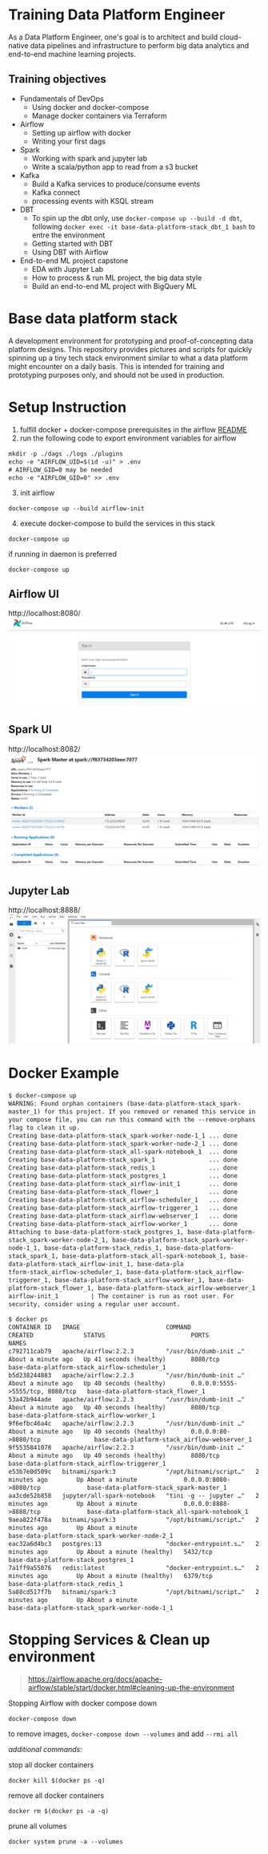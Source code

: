# Training Data Platform Engineer
As a Data Platform Engineer, one's goal is to architect and build cloud-native data pipelines and infrastructure to perform big data analytics and end-to-end machine learning projects.
## Training objectives
- Fundamentals of DevOps
  - Using docker and docker-compose
  - Manage docker containers via Terraform
- Airflow
  - Setting up airflow with docker
  - Writing your first dags
- Spark
  - Working with spark and jupyter lab 
  - Write a scala/python app to read from a s3 bucket
- Kafka
  - Build a Kafka services to produce/consume events
  - Kafka connect
  - processing events with KSQL stream
- DBT
  - To spin up the dbt only, use `docker-compose up --build -d dbt`, following `docker exec -it base-data-platform-stack_dbt_1 bash` to entre the environment
  - Getting started with DBT
  - Using DBT with Airflow
- End-to-end ML project capstone
  - EDA with Jupyter Lab
  - How to process & run ML project, the big data style  
  - Build an end-to-end ML project with BigQuery ML

# Base data platform stack
A development environment for prototyping and proof-of-concepting data platform designs. This repository provides pictures and scripts for quickly spinning up a tiny tech stack environment similar to what a data platform might encounter on a daily basis. This is intended for training and prototyping purposes only, and should not be used in production.  

# Setup Instruction
1. fulfill docker + docker-compose prerequisites in the airflow [README](https://github.com/stancsz/base-data-platform-stack/blob/main/docs/Airflow_README.md)
2. run the following code to export environment variables for airflow 
```
mkdir -p ./dags ./logs ./plugins
echo -e "AIRFLOW_UID=$(id -u)" > .env
# AIRFLOW_GID=0 may be needed
echo -e "AIRFLOW_GID=0" >> .env
```
3. init airflow
```
docker-compose up --build airflow-init
```
4. execute docker-compose to build the services in this stack
```
docker-compose up
```
if running in daemon is preferred
```
docker-compose up
```

## Airflow UI
http://localhost:8080/
![img.png](docs/README/img.png)

## Spark UI
http://localhost:8082/
![img_1.png](docs/README/img_1.png)

## Jupyter Lab
http://localhost:8888/
![img_2.png](docs/README/img_2.png)

# Docker Example
```
$ docker-compose up
WARNING: Found orphan containers (base-data-platform-stack_spark-master_1) for this project. If you removed or renamed this service in your compose file, you can run this command with the --remove-orphans flag to clean it up.
Creating base-data-platform-stack_spark-worker-node-1_1 ... done
Creating base-data-platform-stack_spark-worker-node-2_1 ... done
Creating base-data-platform-stack_all-spark-notebook_1  ... done
Creating base-data-platform-stack_spark_1               ... done
Creating base-data-platform-stack_redis_1               ... done
Creating base-data-platform-stack_postgres_1            ... done
Creating base-data-platform-stack_airflow-init_1        ... done
Creating base-data-platform-stack_flower_1              ... done
Creating base-data-platform-stack_airflow-scheduler_1   ... done
Creating base-data-platform-stack_airflow-triggerer_1   ... done
Creating base-data-platform-stack_airflow-webserver_1   ... done
Creating base-data-platform-stack_airflow-worker_1      ... done
Attaching to base-data-platform-stack_postgres_1, base-data-platform-stack_spark-worker-node-2_1, base-data-platform-stack_spark-worker-node-1_1, base-data-platform-stack_redis_1, base-data-platform-stack_spark_1, base-data-platform-stack_all-spark-notebook_1, base-data-platform-stack_airflow-init_1, base-data-pla
tform-stack_airflow-scheduler_1, base-data-platform-stack_airflow-triggerer_1, base-data-platform-stack_airflow-worker_1, base-data-platform-stack_flower_1, base-data-platform-stack_airflow-webserver_1
airflow-init_1         | The container is run as root user. For security, consider using a regular user account.

```

```
$ docker ps
CONTAINER ID   IMAGE                        COMMAND                  CREATED              STATUS                        PORTS                              NAMES
c792711cab79   apache/airflow:2.2.3         "/usr/bin/dumb-init …"   About a minute ago   Up 41 seconds (healthy)       8080/tcp                           base-data-platform-stack_airflow-scheduler_1
b5d238244883   apache/airflow:2.2.3         "/usr/bin/dumb-init …"   About a minute ago   Up 40 seconds (healthy)       0.0.0.0:5555->5555/tcp, 8080/tcp   base-data-platform-stack_flower_1
53a42b944ade   apache/airflow:2.2.3         "/usr/bin/dumb-init …"   About a minute ago   Up 40 seconds (healthy)       8080/tcp                           base-data-platform-stack_airflow-worker_1
9f6efbc46a4c   apache/airflow:2.2.3         "/usr/bin/dumb-init …"   About a minute ago   Up 40 seconds (healthy)       0.0.0.0:80->8080/tcp               base-data-platform-stack_airflow-webserver_1
9f5535841078   apache/airflow:2.2.3         "/usr/bin/dumb-init …"   About a minute ago   Up 40 seconds (healthy)       8080/tcp                           base-data-platform-stack_airflow-triggerer_1
e53b7e0d509c   bitnami/spark:3              "/opt/bitnami/script…"   2 minutes ago        Up About a minute             0.0.0.0:8080->8080/tcp             base-data-platform-stack_spark-master_1
aa3cde52b858   jupyter/all-spark-notebook   "tini -g -- jupyter …"   2 minutes ago        Up About a minute             0.0.0.0:8888->8888/tcp             base-data-platform-stack_all-spark-notebook_1
9aea822f478a   bitnami/spark:3              "/opt/bitnami/script…"   2 minutes ago        Up About a minute                                                base-data-platform-stack_spark-worker-node-2_1
eac32a6d4bc3   postgres:13                  "docker-entrypoint.s…"   2 minutes ago        Up About a minute (healthy)   5432/tcp                           base-data-platform-stack_postgres_1
7a1ff9a55076   redis:latest                 "docker-entrypoint.s…"   2 minutes ago        Up About a minute (healthy)   6379/tcp                           base-data-platform-stack_redis_1
5a88cd517f7b   bitnami/spark:3              "/opt/bitnami/script…"   2 minutes ago        Up About a minute                                                base-data-platform-stack_spark-worker-node-1_1
```


# Stopping Services & Clean up environment
> https://airflow.apache.org/docs/apache-airflow/stable/start/docker.html#cleaning-up-the-environment

Stopping Airflow with docker compose down
```
docker-compose down
```
to remove images, `docker-compose down --volumes` and add `--rmi all` 

_additional commands:_

stop all docker containers
```
docker kill $(docker ps -q)
```
remove all docker containers
```
docker rm $(docker ps -a -q) 
```
prune all volumes
```
docker system prune -a --volumes
```